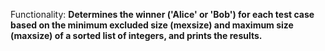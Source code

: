 Functionality: **Determines the winner ('Alice' or 'Bob') for each test case based on the minimum excluded size (mexsize) and maximum size (maxsize) of a sorted list of integers, and prints the results.**